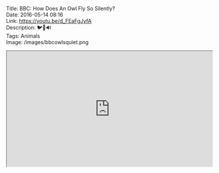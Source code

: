 Title: BBC: How Does An Owl Fly So Silently?  
Date: 2016-05-14 08:16  
Link: https://youtu.be/d_FEaFgJyfA  
Description: 🐦🚫🔊  
Tags: Animals  
Image: /images/bbcowlsquiet.png  

<iframe width="560" height="315" src="https://www.youtube-nocookie.com/embed/d_FEaFgJyfA?rel=0&amp;showinfo=0" allowfullscreen></iframe>